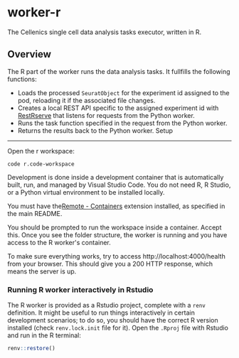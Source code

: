 worker-r
========

The Cellenics single cell data analysis tasks executor, written in R.

Overview
--------
The R part of the worker runs the data analysis tasks. It fullfills the following functions:
- Loads the processed `SeuratObject` for the experiment id assigned to the pod, reloading it if the associated file changes.
- Creates a local REST API specific to the assigned experiment id with [RestRserve](https://restrserve.org/index.html) that listens for requests from the Python worker.
- Runs the task function specified in the request from the Python worker.
- Returns the results back to the Python worker.
Setup
-----

Open the r workspace:

    code r.code-workspace

Development is done inside a development container that is automatically built,
run, and managed by Visual Studio Code. You do not need R, R Studio, or a Python
virtual environment to be installed locally.

You must have the[Remote - Containers](https://marketplace.visualstudio.com/items?itemName=ms-vscode-remote.remote-containers) extension installed, as specified
in the main README.

You should be prompted to run the workspace inside a container. Accept this. Once
you see the folder structure, the worker is running and you have access to the
R worker's container.

To make sure everything works, try to access http://localhost:4000/health from your browser.
This should give you a 200 HTTP response, which means the server is up.


### Running R worker interactively in Rstudio

The R worker is provided as a Rstudio project, complete with a `renv`
definition. It might be useful to run things interactively in certain
development scenarios; to do so, you should have the correct R version installed
(check `renv.lock.init` file for it). Open the `.Rproj` file with Rstudio and
run in the R terminal:

``` R
renv::restore()
```
